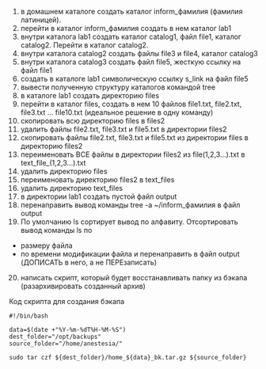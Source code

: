 1) в домашнем каталоге создать каталог inform_фамилия (фамилия латиницей).
2) перейти в каталог inform_фамилия создать в нем каталог lab1
3) внутри каталога lab1 создать каталог catalog1, файл file1, каталог catalog2. Перейти в каталог catalog2.
4) внутри каталога catalog2 создать файлы file3 и file4, каталог catalog3
5) внутри каталога catalog3 создать файл file5, жесткую ссылку на файл file1
6) создать в каталоге lab1 символическую ссылку s_link на файл file5
7) вывести полученную структуру каталогов командой tree
8) в каталоге lab1 создать директорию files
9) перейти в каталог files, создать в нем 10 файлов file1.txt, file2.txt, file3.txt ... file10.txt (идеальное решение в одну команду)
10) скопировать всю директорию files в files2
11) удалить файлы file2.txt, file3.txt и file5.txt в директории files2
12) скопировать файлы file2.txt, file3.txt и file5.txt из директории files в директорию files2
13) переименовать ВСЕ файлы в директории files2 из file(1,2,3...).txt в text_file_(1,2,3...).txt
14) удалить директорию files
15) переименовать директорию files2 в text_files
16) удалить директорию text_files
17) в директории lab1 создать пустой файл output
18) перенаправить вывод команды tree -a ~/inform_фамилия в файл output
19) По умолчанию ls сортирует вывод по алфавиту. Отсортировать вывод команды ls по
- размеру файла
- по времени модификации файла
и перенаправить в файл output (ДОПИСАТЬ в него, а не ПЕРЕзаписать)
20) написать скрипт, который будет восстанавливать папку из бэкапа (разархивировать созданный архив)

Код скрипта для создания бэкапа

```
#!/bin/bash

data=$(date +"%Y-%m-%dT%H-%M-%S")
dest_folder="/opt/backups"
source_folder="/home/anestesia/"

sudo tar czf ${dest_folder}/home_${data}_bk.tar.gz ${source_folder}
```

